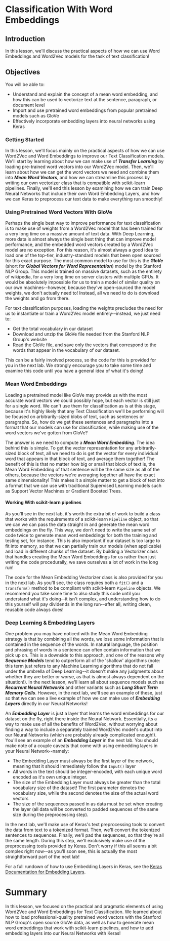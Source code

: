 
# Classification With Word Embeddings

## Introduction

In this lesson, we'll discuss the practical aspects of how we can use Word Embeddings and Word2Vec models for the task of text classification!


## Objectives

You will be able to:

* Understand and explain the concept of a mean word embedding, and how this can be used to vectorize text at the sentence, paragraph, or document level
* Import and use pretrained word embeddings from popular pretrained models such as GloVe
* Effectively incorporate embedding layers into neural networks using Keras


### Getting Started

In this lesson, we'll focus mainly on the practical aspects of how we can use Word2Vec and Word Embeddings to improve our Text Classification models. We'll start by learning about how we can make use of **_Transfer Learning_** by loading pre-trained word vectors into our Word2Vec model. Then, we'll learn about how we can get the word vectors we need and combine them into **_Mean Word Vectors_**, and how we can streamline this process by writing our own vectorizer class that is compatible with scikit-learn pipelines. Finally, we'll end this lesson by examining how we can train Deep Neural Networks that include their own Word Embedding Layers, and how we can Keras to preprocess our text data to make everything run smoothly!


### Using Pretrained Word Vectors With GloVe

Perhaps the single best way to improve performance for text classification is to make use of weights from a Word2Vec model that has been trained for a very long time on a massive amount of text data. With Deep Learning, more data is almost always the single best thing that can improve model performance, and the embedded word vectors created by a Word2Vec model are no exception. For this reason, it's almost always a good idea to load one of the top-tier, industry-standard models that been open sourced for this exact purpose. The most common model to use for this is the **_GloVe_** (short for **_Global Vectors for Word Representation_**) model by the Stanford NLP Group. This model is trained on massive datasets, such as the entirety of wikipedia, for a very long time on server clusters with multiple GPUs. It would be absolutely impossible for us to train a model of similar quality on our own machines--however, because they've open-sourced the model weights, we don't actually need to! Instead, all we need to do is download the weights and go from there. 

For text classification purposes, loading the weights precludes the need for us to instantiate or train a Word2Vec model entirely--instead, we just need to:

* Get the total vocabulary in our dataset
* Download and unzip the GloVe file needed from the Stanford NLP Group's website
* Read the GloVe file, and save only the vectors that correspond to the words that appear in the vocabulary of our dataset.

This can be a fairly involved process, so the code for this is provided for you in the next lab. We strongly encourage you to take some time and examine this code until you have a general idea of what it's doing!


### Mean Word Embeddings

Loading a pretrained model like GloVe may provide us with the most accurate word vectors we could possibly hope, but each vector is still just for a single word. We can't use them for classification as is at this stage, because it's highly likely that any Text Classification we'll be performing will be focused on arbitrarily-sized blobs of text, such as sentences or paragraphs. So, how do we get these sentences and paragraphs into a format that our models can use for classification, while making use of the word vectors we've gotten from GloVe?

The answer is we need to compute a **_Mean Word Embedding_**. The idea behind this is simple. To get the vector representation for any arbitrarily-sized block of text, all we need to do is get the vector for every individual word that appears in that block of text, and average them together! The benefit of this is that no matter how big or small that block of text is, the Mean Word Embedding of that sentence will be the same size as all of the others, because the vectors we're averaging together all have the exact same dimensionality! This makes it a simple matter to get a block of text into a format that we can use with traditional Supervised Learning models such as Support Vector Machines or Gradient Boosted Trees. 


#### Working With scikit-learn pipelines

As you'll see in the next lab, it's worth the extra bit of work to build a class that works with the requirements of a scikit-learn `Pipeline` object, so that we can we can pass the data straight in and generate the mean word embeddings on the fly. This way, we don't need to write the same set of code twice to generate mean word embeddings for both the training and testing set, for instance. This is also important if our dataset is too large to fit into memory, so that we can partially train our models (when applicable) and load in different chunks of the dataset. By building a Vectorizer class that handles creating the Mean Word Embeddings for us rather than just writing the code procedurally, we save ourselves a lot of work in the long run!

The code for the Mean Embedding Vectorizer class is also provided for you in the next lab. As you'll see, the class requires both a `fit()` and a `transform()` method to be compliant with scikit-learn `Pipeline` objects. We recommend you take some time to also study this code until you understand what it's doing--it isn't complex, and understanding how to do this yourself will pay dividends in the long run--after all, writing clean, reusable code always does!


### Deep Learning & Embedding Layers

One problem you may have noticed with the Mean Word Embedding strategy is that by combining all the words, we lose some information that is contained in the sequence of the words. In natural language, the position and phrasing of words in a sentence can often contain information that we pick up on. This is a downside to this approach, and one of the reasons why **_Sequence Models_** tend to outperform all of the 'shallow' algorithms (note: this term just refers to any Machine Learning algorithms that do not fall under the umbrella of Deep Learning--it doesn't make any judgments about whether they are better or worse, as that is almost always dependent on the situation!). In the next lesson, we'll learn all about sequence models such as **_Recurrent Neural Networks_** and other variants such as **_Long Short Term Memory Cells_**. However, in the next lab, we'll see an example of these, just so that we can see a live example of how we can make use of **_Embedding Layers_** directly in our Neural Networks!

An **_Embedding Layer_** is just a layer that learns the word embeddings for our dataset on the fly, right there inside the Neural Network. Essentially, its a way to make use of all the benefits of Word2Vec, without worrying about finding a way to include a separately trained Word2Vec model's output into our Neural Networks (which are probably already complicated enough!). You'll see an example of an **_Embedding Layer_** in the next lab. You should make note of a couple caveats that come with using embedding layers in your Neural Network--namely:

* The Embedding Layer must always be the first layer of the network, meaning that it should immediately follow the `Input()` layer
* All words in the text should be integer-encoded, with each unique word encoded as it's own unique integer. 
* The size of the Embedding Layer must always be greater than the total vocabulary size of the dataset! The first parameter denotes the vocabulary size, while the second denotes the size of the actual word vectors
* The size of the sequences passed in as data must be set when creating the layer (all data will be converted to padded sequences of the same size during the preprocessing step). 

In the next lab, we'll make use of Keras's text preprocessing tools to convert the data from text to a tokenized format. Then, we'll convert the tokenized sentences to sequences. Finally, we'll pad the sequences, so that they're all the same length. During this step, we'll exclusively make use of the preprocessing tools provided by Keras. Don't worry if this all seems a bit complex right now--as you'll soon see, this is actually the most straightforward part of the next lab!

For a full rundown of how to use Embedding Layers in Keras, see the [Keras Documentation for Embedding Layers](https://keras.io/layers/embeddings/).



# Summary

In this lesson, we focused on the practical and pragmatic elements of using Word2Vec and Word Embeddings for Text Classification. We learned about how to load professional-quality pretrained word vectors with the Stanford NLP Group's open source GloVe data, as well as how to generate mean word embeddings that work with scikit-learn pipelines, and how to add embedding layers into our Neural Networks with Keras!
